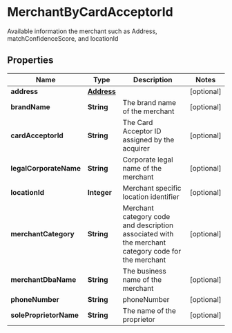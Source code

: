 

# MerchantByCardAcceptorId

Available information the merchant such as Address, matchConfidenceScore, and locationId

## Properties

Name | Type | Description | Notes
------------ | ------------- | ------------- | -------------
**address** | [**Address**](Address.md) |  |  [optional]
**brandName** | **String** | The brand name of the merchant |  [optional]
**cardAcceptorId** | **String** | The Card Acceptor ID assigned by the acquirer |  [optional]
**legalCorporateName** | **String** | Corporate legal name of the merchant |  [optional]
**locationId** | **Integer** | Merchant specific location identifier |  [optional]
**merchantCategory** | **String** | Merchant category code and description associated with the merchant category code for the merchant |  [optional]
**merchantDbaName** | **String** | The business name of the merchant |  [optional]
**phoneNumber** | **String** | phoneNumber |  [optional]
**soleProprietorName** | **String** | The name of the proprietor |  [optional]



